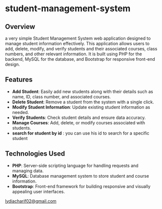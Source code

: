 # student-management-system

## Overview

a very simple Student Management System web application designed to manage student information effectively. This application allows users to add, delete, modify, and verify students and their associated courses, class numbers, and other relevant information. It is built using PHP for the backend, MySQL for the database, and Bootstrap for responsive front-end design.

## Features

- **Add Student**: Easily add new students along with their details such as name, ID, class number, and associated courses.
- **Delete Student**: Remove a student from the system with a single click.
- **Modify Student Information**: Update existing student information as needed.
- **Verify Students**: Check student details and ensure data accuracy.
- **Manage Courses**: Add, delete, or modify courses associated with students.
- **search for student by id** : you can use his id to search for a specific student 

## Technologies Used

- **PHP**: Server-side scripting language for handling requests and managing data.
- **MySQL**: Database management system to store student and course information.
- **Bootstrap**: Front-end framework for building responsive and visually appealing user interfaces.

lydiacharif02@gmail.com
